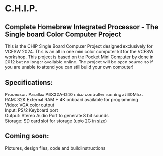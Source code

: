 # C.H.I.P.
## Complete Homebrew Integrated Processor - The Single board Color Computer Project 

This is the CHIP Single Board Computer Project designed exclusively for VCFSW 2024. This is an all in one mini color computer kit for the VCFSW workshop. This project is based on the Pocket Mini Computer by done in 2012 but no longer available online. 
The project will be open source so if you are unable to attend you can still build your own computer!

## Specifications:

Processor: Parallax P8X32A-D40 mico controller running at 80Mhz. <br>
RAM: 32K External RAM + 4K onboard available for programming<br>
Video: VGA color output<br>
Input: PS/2 Keyboard port<br>
Output: Stereo Audio Port to generate 8 bit sounds<br>
Storage: SD card slot for storage (upto 2G in size)<br>

## Coming soon: <br>
Pictures, design files, code and build instructions<br>


